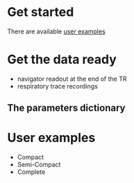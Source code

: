 # Get started

There are available [user examples](https://github.com/NordicMRspine/UserExample_MRINavigator)

# Get the data ready
* navigator readout at the end of the TR
* respiratory trace recordings

## The parameters dictionary


# User examples

* Compact
* Semi-Compact
* Complete